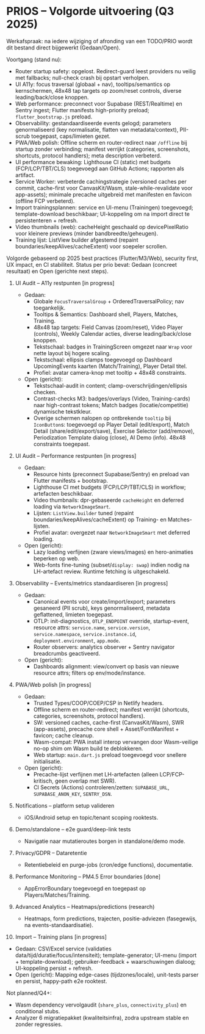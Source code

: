 # PRIOS – Volgorde uitvoering (Q3 2025)

Werkafspraak: na iedere wijziging of afronding van een TODO/PRIO wordt dit bestand direct bijgewerkt (Gedaan/Open).

Voortgang (stand nu):
- Router startup safety: opgelost. Redirect-guard leest providers nu veilig met fallbacks; null-check crash bij opstart verholpen.
- UI A11y: focus traversal (globaal + nav), tooltips/semantics op kernschermen, 48x48 tap targets op zoom/reset controls, diverse leading/back/close knoppen.
- Web performance: preconnect voor Supabase (REST/Realtime) en Sentry ingest; Flutter manifests high-priority preload; `flutter_bootstrap.js` preload.
- Observability: gestandaardiseerde events gelogd; parameters genormaliseerd (key normalisatie, flatten van metadata/context), PII-scrub toegepast, caps/limieten gezet.
- PWA/Web polish: Offline scherm en router-redirect naar `/offline` bij startup zonder verbinding; manifest verrijkt (categories, screenshots, shortcuts, protocol handlers); meta description verbeterd.
- UI performance bewaking: Lighthouse CI (static) met budgets (FCP/LCP/TBT/CLS) toegevoegd aan GitHub Actions; rapporten als artifact.
- Service Worker: verbeterde cachingstrategie (versioned caches per commit, cache-first voor CanvasKit/Wasm, stale-while-revalidate voor app-assets); minimale precache uitgebreid met manifesten en favicon (offline FCP verbeterd).
- Import trainingsplannen: service en UI-menu (Trainingen) toegevoegd; template-download beschikbaar; UI-koppeling om na import direct te persistenteren + refresh.
- Video thumbnails (web): cacheHeight geschaald op devicePixelRatio voor kleinere previews (minder bandbreedte/geheugen).
- Training lijst: ListView builder afgestemd (repaint boundaries/keepAlives/cacheExtent) voor soepeler scrollen.


Volgorde gebaseerd op 2025 best practices (Flutter/M3/Web), security first, UX impact, en CI stabiliteit. Status per prio bevat: Gedaan (concreet resultaat) en Open (gerichte next steps).

1. UI Audit – A11y restpunten [in progress]
   - Gedaan:
     - Globale `FocusTraversalGroup` + OrderedTraversalPolicy; nav toegankelijk.
     - Tooltips & Semantics: Dashboard shell, Players, Matches, Training.
     - 48x48 tap targets: Field Canvas (zoom/reset), Video Player (controls), Weekly Calendar acties, diverse leading/back/close knoppen.
     - Tekstschaal: badges in TrainingScreen omgezet naar `Wrap` voor nette layout bij hogere scaling.
     - Tekstschaal: ellipsis clamps toegevoegd op Dashboard UpcomingEvents kaarten (Match/Training), Player Detail titel.
     - Profiel: avatar camera-knop met tooltip + 48x48 constraints.
   - Open (gericht):
     - Tekstschaal-audit in content; clamp-overschrijdingen/ellipsis checken.
     - Contrast-checks M3: badges/overlays (Video, Training-cards) naar high-contrast tokens; Match badges (locatie/competitie) dynamische tekstkleur.
     - Overige schermen nalopen op ontbrekende `tooltip` bij `IconButton`s: toegevoegd op Player Detail (edit/export), Match Detail (share/edit/export/save), Exercise Selector (add/remove), Periodization Template dialog (close), AI Demo (info). 48x48 constraints toegepast.

2. UI Audit – Performance restpunten [in progress]
   - Gedaan:
     - Resource hints (preconnect Supabase/Sentry) en preload van Flutter manifests + bootstrap.
     - Lighthouse CI met budgets (FCP/LCP/TBT/CLS) in workflow; artefacten beschikbaar.
     - Video thumbnails: dpr-gebaseerde `cacheHeight` en deferred loading via `NetworkImageSmart`.
     - Lijsten: `ListView.builder` tuned (repaint boundaries/keepAlives/cacheExtent) op Training- en Matches-lijsten.
     - Profiel avatar: overgezet naar `NetworkImageSmart` met deferred loading.
   - Open (gericht):
     - Lazy loading verfijnen (zware views/images) en hero-animaties beperken op web.
     - Web-fonts fine-tuning (subset/`display: swap`) indien nodig na LH-artefact review. Runtime fetching is uitgeschakeld.

3. Observability – Events/metrics standaardiseren [in progress]
   - Gedaan:
     - Canonical events voor create/import/export; parameters gesaneerd (PII scrub), keys genormaliseerd, metadata geflattened, limieten toegepast.
     - OTLP: init-diagnostics, `OTLP_ENDPOINT` override, startup-event, resource attrs: `service.name`, `service.version`, `service.namespace`, `service.instance.id`, `deployment.environment`, `app.mode`.
     - Router observers: analytics observer + Sentry navigator breadcrumbs geactiveerd.
   - Open (gericht):
     - Dashboards alignment: view/convert op basis van nieuwe resource attrs; filters op env/mode/instance.

4. PWA/Web polish [in progress]
   - Gedaan:
     - Trusted Types/COOP/COEP/CSP in Netlify headers.
     - Offline scherm en router-redirect; manifest verrijkt (shortcuts, categories, screenshots, protocol handlers).
     - SW: versioned caches, cache-first (CanvasKit/Wasm), SWR (app-assets), precache core shell + Asset/FontManifest + favicon; cache cleanup.
     - Wasm-compat: PWA install interop vervangen door Wasm-veilige no-op shim om Wasm build te deblokkeren.
     - Web startup: `main.dart.js` preload toegevoegd voor snellere initialisatie.
   - Open (gericht):
     - Precache-lijst verfijnen met LH-artefacten (alleen LCP/FCP-kritisch, geen overlap met SWR).
     - CI Secrets (Actions) controleren/zetten: `SUPABASE_URL`, `SUPABASE_ANON_KEY`, `SENTRY_DSN`.

5. Notifications – platform setup valideren
   - iOS/Android setup en topic/tenant scoping rooktests.

6. Demo/standalone – e2e guard/deep-link tests
   - Navigatie naar mutatieroutes borgen in standalone/demo mode.

7. Privacy/GDPR – Dataretentie
   - Retentiebeleid en purge-jobs (cron/edge functions), documentatie.

8. Performance Monitoring – PM4.5 Error boundaries [done]
   - AppErrorBoundary toegevoegd en toegepast op Players/Matches/Training.

9. Advanced Analytics – Heatmaps/predictions (research)
   - Heatmaps, form predictions, trajecten, positie-adviezen (fasegewijs, na events-standaardisatie).

10. Import – Training plans [in progress]
   - Gedaan: CSV/Excel service (validaties data/tijd/duratie/focus/intensiteit); template-generator; UI-menu (import + template-download); gebruiker-feedback + waarschuwingen dialoog; UI-koppeling persist + refresh.
   - Open (gericht): Mapping edge-cases (tijdzones/locale), unit-tests parser en persist, happy-path e2e rooktest.

Not planned/Q4+:
- Wasm dependency vervolgaudit (`share_plus`, `connectivity_plus`) en conditional stubs.
- Analyzer 6 migratiepakket (kwaliteitsinfra), zodra upstream stable en zonder regressies.


